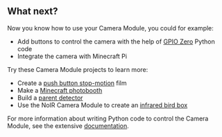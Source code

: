 ## What next?

Now you know how to use your Camera Module, you could for example:
* Add buttons to control the camera with the help of [GPIO Zero](https://gpiozero.readthedocs.org/) Python code
* Integrate the camera with Minecraft Pi

Try these Camera Module projects to learn more:

- Create a [push button stop-motion](https://projects.raspberrypi.org/en/projects/push-button-stop-motion/) film
- Make a [Minecraft photobooth](https://projects.raspberrypi.org/en/projects/minecraft-photobooth/)
- Build a [parent detector](https://projects.raspberrypi.org/en/projects/parent-detector/)
- Use the NoIR Camera Module to create an [infrared bird box](https://projects.raspberrypi.org/en/projects/infrared-bird-box/)

For more information about writing Python code to control the Camera Module, see the extensive [documentation](https://datasheets.raspberrypi.com/camera/picamera2-manual.pdf).
